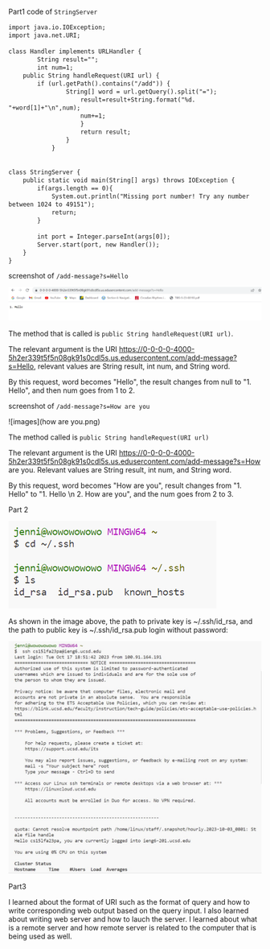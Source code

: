 Part1
code of ```StringServer```
```
import java.io.IOException;
import java.net.URI;

class Handler implements URLHandler {
        String result="";
        int num=1;
    public String handleRequest(URI url) {
        if (url.getPath().contains("/add")) {
                String[] word = url.getQuery().split("=");
                    result=result+String.format("%d. "+word[1]+"\n",num);
                    num+=1;
                    }
                    return result;
                }
            }


class StringServer {
    public static void main(String[] args) throws IOException {
        if(args.length == 0){
            System.out.println("Missing port number! Try any number between 1024 to 49151");
            return;
        }

        int port = Integer.parseInt(args[0]);
        Server.start(port, new Handler());
    }
}
```
screenshot of ```/add-message?s=Hello```

![image](hello.png)

The method that is called is ```public String handleRequest(URI url)```.

The relevant argument is the URI https://0-0-0-0-4000-5h2er339t5f5n08gk91s0cdl5s.us.edusercontent.com/add-message?s=Hello, relevant values are String result, int num, and String word. 

By this request, word becomes "Hello", the result changes from null to "1. Hello", and then num goes from 1 to 2.

screenshot of ```/add-message?s=How are you```

![images](how are you.png)

The method called is ```public String handleRequest(URI url)```

The relevant argument is the URI https://0-0-0-0-4000-5h2er339t5f5n08gk91s0cdl5s.us.edusercontent.com/add-message?s=How are you. Relevant values are String result, int num, and String word.

By this request, word becomes "How are you", result changes from "1. Hello" to "1. Hello \n 2. How are you", and the num goes from 2 to 3.

Part 2

![image](path.png)

As shown in the image above, the path to private key is ~/.ssh/id_rsa, and the path to public key is ~/.ssh/id_rsa.pub
login without password:

![image](login.jpg)

Part3

I learned about the format of URI such as the format of query and how to write corresponding web output based on the query input. I also learned about writing web server and how to lauch the server. I learned about what is a remote server and how remote server is related to the computer that is being used as well. 

